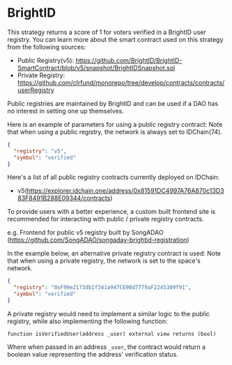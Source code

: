 # BrightID

This strategy returns a score of 1 for voters verified in a BrightID user registry. You can learn more about the smart contract used on this strategy from the following sources:

- Public Registry(v5): https://github.com/BrightID/BrightID-SmartContract/blob/v5/snapshot/BrightIDSnapshot.sol
- Private Registry: https://github.com/clrfund/monorepo/tree/develop/contracts/contracts/userRegistry

Public registries are maintained by BrightID and can be used if a DAO has no interest in setting one up themselves.

Here is an example of parameters for using a public registry contract:
Note that when using a public registry, the network is always set to IDChain(74).

```json
{
  "registry": "v5",
  "symbol": "verified"
}
```

Here's a list of all public registry contracts currently deployed on IDChain:

- v5(https://explorer.idchain.one/address/0x81591DC4997A76A870c13D383F8491B288E09344/contracts)

To provide users with a better experience, a custom built frontend site is recommended for interacting with public / private registry contracts.

e.g. Frontend for public v5 registry built by SongADAO (https://github.com/SongADAO/songaday-brightid-registration)

In the example below, an alternative private registry contract is used:
Note that when using a private registry, the network is set to the space's network.

```json
{
  "registry": "0xF99e2173db1f341a947CE9Bd7779aF2245309f91",
  "symbol": "verified"
}
```

A private registry would need to implement a similar logic to the public registry, while also implementing the following function:

```
function isVerifiedUser(address _user) external view returns (bool)
```

Where when passed in an address `_user`, the contract would return a boolean value representing the address' verification status.
